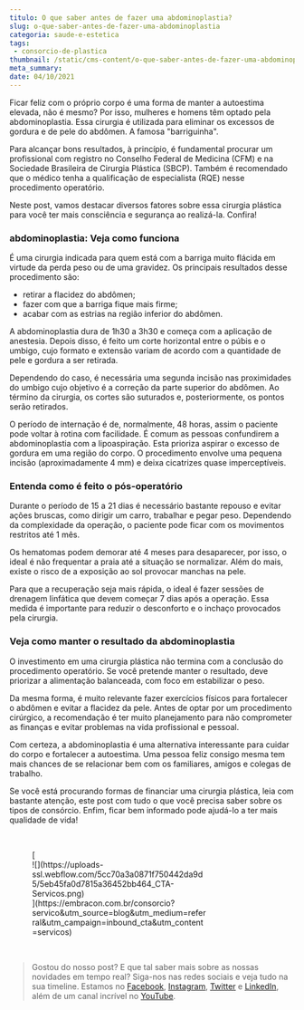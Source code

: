 ```yaml
---
titulo: O que saber antes de fazer uma abdominoplastia?
slug: o-que-saber-antes-de-fazer-uma-abdominoplastia
categoria: saude-e-estetica
tags:
 - consorcio-de-plastica
thumbnail: /static/cms-content/o-que-saber-antes-de-fazer-uma-abdominoplastia.jpg
meta_summary: 
date: 04/10/2021
---
```

Ficar feliz com o próprio corpo é uma forma de manter a autoestima elevada, não é mesmo? Por isso, mulheres e homens têm optado pela abdominoplastia. Essa cirurgia é utilizada para eliminar os excessos de gordura e de pele do abdômen. A famosa "barriguinha".

Para alcançar bons resultados, à princípio, é fundamental procurar um profissional com registro no Conselho Federal de Medicina (CFM) e na Sociedade Brasileira de Cirurgia Plástica (SBCP). Também é recomendado que o médico tenha a qualificação de especialista (RQE) nesse procedimento operatório.

Neste post, vamos destacar diversos fatores sobre essa cirurgia plástica para você ter mais consciência e segurança ao realizá-la. Confira!

### abdominoplastia: Veja como funciona

É uma cirurgia indicada para quem está com a barriga muito flácida em virtude da perda peso ou de uma gravidez. Os principais resultados desse procedimento são:

- retirar a flacidez do abdômen;
- fazer com que a barriga fique mais firme;
- acabar com as estrias na região inferior do abdômen.

A abdominoplastia dura de 1h30 a 3h30 e começa com a aplicação de anestesia. Depois disso, é feito um corte horizontal entre o púbis e o umbigo, cujo formato e extensão variam de acordo com a quantidade de pele e gordura a ser retirada.

Dependendo do caso, é necessária uma segunda incisão nas proximidades do umbigo cujo objetivo é a correção da parte superior do abdômen. Ao término da cirurgia, os cortes são suturados e, posteriormente, os pontos serão retirados.

O período de internação é de, normalmente, 48 horas, assim o paciente pode voltar à rotina com facilidade. É comum as pessoas confundirem a abdominoplastia com a lipoaspiração. Esta prioriza aspirar o excesso de gordura em uma região do corpo. O procedimento envolve uma pequena incisão (aproximadamente 4 mm) e deixa cicatrizes quase imperceptíveis.

### Entenda como é feito o pós-operatório

Durante o período de 15 a 21 dias é necessário bastante repouso e evitar ações bruscas, como dirigir um carro, trabalhar e pegar peso. Dependendo da complexidade da operação, o paciente pode ficar com os movimentos restritos até 1 mês.

Os hematomas podem demorar até 4 meses para desaparecer, por isso, o ideal é não frequentar a praia até a situação se normalizar. Além do mais, existe o risco de a exposição ao sol provocar manchas na pele.

Para que a recuperação seja mais rápida, o ideal é fazer sessões de drenagem linfática que devem começar 7 dias após a operação. Essa medida é importante para reduzir o desconforto e o inchaço provocados pela cirurgia.

### Veja como manter o resultado da abdominoplastia

O investimento em uma cirurgia plástica não termina com a conclusão do procedimento operatório. Se você pretende manter o resultado, deve priorizar a alimentação balanceada, com foco em estabilizar o peso.

Da mesma forma, é muito relevante fazer exercícios físicos para fortalecer o abdômen e evitar a flacidez da pele. Antes de optar por um procedimento cirúrgico, a recomendação é ter muito planejamento para não comprometer as finanças e evitar problemas na vida profissional e pessoal.

Com certeza, a abdominoplastia é uma alternativa interessante para cuidar do corpo e fortalecer a autoestima. Uma pessoa feliz consigo mesma tem mais chances de se relacionar bem com os familiares, amigos e colegas de trabalho.

Se você está procurando formas de financiar uma cirurgia plástica, leia com bastante atenção, este post com tudo o que você precisa saber sobre os tipos de consórcio. Enfim, ficar bem informado pode ajudá-lo a ter mais qualidade de vida!

‍

<figure class="w-richtext-figure-type-image w-richtext-align-center" style="max-width:310px">[<div>![](https://uploads-ssl.webflow.com/5cc70a3a0871f750442da9d5/5eb45fa0d7815a36452bb464_CTA-Servicos.png)</div>](https://embracon.com.br/consorcio?servico&utm_source=blog&utm_medium=referral&utm_campaign=inbound_cta&utm_content=servicos)</figure>‍

> Gostou do nosso post? E que tal saber mais sobre as nossas novidades em tempo real? Siga-nos nas redes sociais e veja tudo na sua timeline. Estamos no [Facebook](https://www.facebook.com/embracon/), [Instagram](https://www.instagram.com/embraconoficial/), [Twitter](https://twitter.com/embracon) e [LinkedIn](https://www.linkedin.com/company/1018875/), além de um canal incrível no [YouTube](https://www.youtube.com/channel/UCL-Y0mv9zc73Iek48NLUBzQ).

‍
